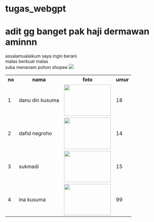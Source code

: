 # tugas_webgpt
<h1>adit gg banget pak haji dermawan aminnn <br/> </h1>
assalamualaikum saya ingin berani <br/>
malas berbuat malas <br/>
suka menanam pohon shopee



<img src="https://cdns.klimg.com/merdeka.com/i/w/news/2020/04/28/1171626/540x270/7-cara-menghilangkan-rasa-malas-berlebihan-dengan-ampuh-dan-mudah.jpg">

<table>
<tr>
<th>no</th>
<th>nama</th>
<th>foto</th>
<th>umur</th>
</tr>
<tr>
<td>1</td>
<td>danu din kusuma</td>
<td><img src="https://coughin.files.wordpress.com/2010/11/140720101901.jpg" width="150" height="100"></td>
<td>18</td>
</tr>
<tr>
<td>2</td>
<td>dafid negroho</td>
<td><img src="https://cdn.rakyatku.com/imageresize/images/1647306209_muktamar-uinam.jpg&width=640&height=427"  width="150" height="100"></td>
<td>14</td>
</tr>
<tr>
<td>3</td>
<td>sukmadi</td>
<td><img src="https://yt3.googleusercontent.com/ScHMFUNC1Q2MkAlUUMs_fY-_WI8EsV0K1RFVVMJHuLIEGYjdMiQjy6QW3F9BDTolhTNvR2ycBw=s900-c-k-c0x00ffffff-no-rj"  width="150" height="100"></td>
<td>15</td>
</tr>
<tr>
<td>4</td>
<td>ina kusuma</td>
<td><img src="https://awsimages.detik.net.id/community/media/visual/2018/11/23/fc6c1d55-89cd-4e3d-bcf7-02ae7cbbfe55.jpeg?w=600&q=90"  width="150" height="100"></td>
<td>99</td>
</tr>

</table>